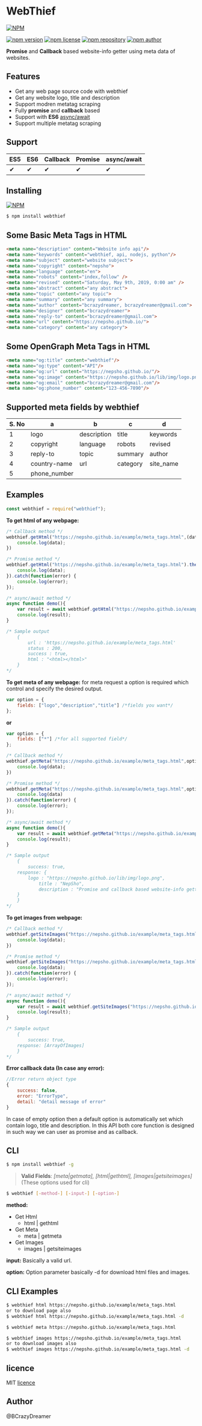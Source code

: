 # WebThief
[![NPM](https://nodei.co/npm/webthief.png)](https://nodei.co/npm/webthief/)

[![npm version](https://img.shields.io/npm/v/webthief.svg?style=flat-square)](https://www.npmjs.org/package/webthief)
[![npm license](https://img.shields.io/static/v1.svg?label=License&message=MIT&color=informational)](https://github.com/nepsho/webthief/blob/master/LICENSE)
[![npm repository](https://img.shields.io/static/v1.svg?label=Repository&message=GitHub&color=yellow)](https://github.com/nepsho/webthief)
[![npm author](https://img.shields.io/static/v1.svg?label=Author&message=bcrazydreamer&color=success)](https://www.npmjs.com/~bcrazydreamer)

**Promise** and **Callback** based website-info getter using meta data of websites.
## Features
- Get any web page source code with webthief
- Get any website logo, title and description
- Support modren metatag scraping
- Fully **promise** and **callback** based
- Support with **ES6** [async/await](https://en.wikipedia.org/wiki/Async/await)
- Support multiple metatag scraping

## Support
ES5 | ES6 | Callback | Promise |async/await|
--- | --- | --- | --- | --- |
✔|✔|✔|✔|✔|✔

## Installing 
[![NPM](https://nodei.co/npm/webthief.png?mini=true)](https://nodei.co/npm/webthief/)

```bash
$ npm install webthief
```
## Some Basic Meta Tags in HTML
```html
<meta name="description" content="Website info api"/>
<meta name="keywords" content="webthief, api, nodejs, python"/>
<meta name="subject" content="website subject">
<meta name="copyright" content="nepsho">
<meta name="language" content="en">
<meta name="robots" content="index,follow" />
<meta name="revised" content="Saturday, May 9th, 2019, 0:00 am" />
<meta name="abstract" content="any abstract">
<meta name="topic" content="any topic">
<meta name="summary" content="any summary">
<meta name="author" content="bcrazydreamer, bcrazydreamer@gmail.com">
<meta name="designer" content="bcrazydreamer">
<meta name="reply-to" content="bcrazydreamer@gmail.com">
<meta name="url" content="https://nepsho.github.io/">
<meta name="category" content="any category">
```
## Some OpenGraph Meta Tags in HTML
```html
<meta name="og:title" content="webthief"/>
<meta name="og:type" content="API"/>
<meta name="og:url" content="https://nepsho.github.io/"/>
<meta name="og:image" content="https://nepsho.github.io/lib/img/logo.png"/>
<meta name="og:email" content="bcrazydreamer@gmail.com"/>
<meta name="og:phone_number" content="123-456-7890"/>
```

## Supported meta fields by webthief
|S. No|a|b|c|d|
| --- | --- | --- | --- | --- |
|1|logo|description|title|keywords|subject|
|2|copyright|language|robots|revised|abstract|
|3|reply-to|topic|summary|author|designer|
|4|country-name|url|category|site_name|email|
|5|phone_number|

## Examples

```js
const webthief = require("webthief");
```
**To get html of any webpage:**
```js
/* Callback method */
webthief.getHtml("https://nepsho.github.io/example/meta_tags.html",(data)=>{
    console.log(data);
})

/* Promise method */
webthief.getHtml("https://nepsho.github.io/example/meta_tags.html").then(function(data) {
	console.log(data);
}).catch(function(error) {
	console.log(error);
});

/* async/await method */
async function demo(){
    var result = await webthief.getHtml("https://nepsho.github.io/example/meta_tags.html");
    console.log(result);
} 

/* Sample output 
    { 
        url : 'https://nepsho.github.io/example/meta_tags.html'
        status : 200,
        success : true,
        html : "<html></html>"
    }
*/
```

**To get meta of any webpage:**
for meta request a option is required which control and specify the desired output. 
```js
var option = {
    fields: ["logo","description","title"] /*fields you want*/
};
```
**or**
```js
var option = {
    fields: ["*"] /*for all supported field*/
};
```
```js
/* Callback method */
webthief.getMeta("https://nepsho.github.io/example/meta_tags.html",option,(data)=>{
    console.log(data);
})

/* Promise method */
webthief.getMeta("https://nepsho.github.io/example/meta_tags.html",option).then(function(data){
    console.log(data)
}).catch(function(error) {
	console.log(error);
});

/* async/await method */
async function demo(){
    var result = await webthief.getMeta("https://nepsho.github.io/example/meta_tags.html",option);
    console.log(result);
} 

/* Sample output 
    {
    	success: true,
	response: {
		logo : "https://nepsho.github.io/lib/img/logo.png",
        	title : "NepSho",
        	description : "Promise and callback based website-info getter using metadata of websites..."
	}
    }
*/
```
**To get images from webpage:**
```js
/* Callback method */
webthief.getSiteImages("https://nepsho.github.io/example/meta_tags.html",(data)=>{
    console.log(data);
})

/* Promise method */
webthief.getSiteImages("https://nepsho.github.io/example/meta_tags.html").then(function(data) {
	console.log(data);
}).catch(function(error) {
	console.log(error);
});

/* async/await method */
async function demo(){
    var result = await webthief.getSiteImages("https://nepsho.github.io/example/meta_tags.html");
    console.log(result);
} 

/* Sample output 
    {
    	success: true,
	response: [ArrayOfImages]
    }
*/
```

**Error callback data (In case any error):**
```js
//Error return object type
{
    success: false,
    error: "ErrorType",
    detail: "detail message of error"
}
```
In case of empty option then a default option is automatically set which contain logo, title and description.
In this API both core function is designed in such way we can user as promise and as callback.
## CLI
```bash
$ npm install webthief -g
```
>**Valid Fields**: *[meta|getmata], [html|gethtml], [images|getsiteimages]*
>(These options used for cli)

```bash
$ webthief [-method-] [-input-] [-option-]
```
**method:**
 - Get Html
     - html | gethtml
 - Get Meta
     - meta | getmeta
 - Get Images
     - images | getsiteimages
    
**input:** Basically a valid url.

**option:** Option parameter basically -d for download html files and images. 
## CLI Examples
```bash
$ webthief html https://nepsho.github.io/example/meta_tags.html
or to download page also
$ webthief html https://nepsho.github.io/example/meta_tags.html -d
```

```bash
$ webthief meta https://nepsho.github.io/example/meta_tags.html
```
```bash
$ webthief images https://nepsho.github.io/example/meta_tags.html
or to download images also
$ webthief images https://nepsho.github.io/example/meta_tags.html -d
```

## licence
MIT [licence](https://opensource.org/licenses/MIT)

## Author
@BCrazyDreamer

